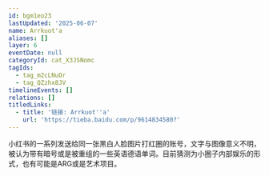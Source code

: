 ```yaml
---
id: bgm1eo23
lastUpdated: '2025-06-07'
name: Arrkuot'a
aliases: []
layer: 6
eventDate: null
categoryId: cat_X3JSNomc
tagIds:
  - tag_m2cLNuOr
  - tag_QZzhx8JV
timelineEvents: []
relations: []
titledLinks:
  - title: '链接: Arrkuot''a'
    url: 'https://tieba.baidu.com/p/9614834580?'
---
```

小红书的一系列发送给同一张黑白人脸图片打红圈的账号，文字与图像意义不明，被认为带有暗号或是被重组的一些英语德语单词。目前猜测为小圈子内部娱乐的形式，也有可能是ARG或是艺术项目。
